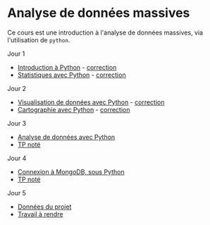 # Analyse de données massives

Ce cours est une introduction à l'analyse de données massives, via l'utilisation de `python`.

Jour 1
- [Introduction à Python](seance1-intro.html) - [correction](seance1-correction.html)
- [Statistiques avec Python](seance2-stats.html) - [correction](seance2-correction.html)

Jour 2
- [Visualisation de données avec Python](seance3-visualisation.html) - [correction](seance3-correction.html)
- [Cartographie avec Python](seance4-cartographie.html) - [correction](seance4-correction.html)

Jour 3
- [Analyse de données avec Python](seance5-analyse.html)
- [TP noté]()

Jour 4
- [Connexion à MongoDB, sous Python]()
- [TP noté]()

Jour 5
- [Données du projet]()
- [Travail à rendre]()
